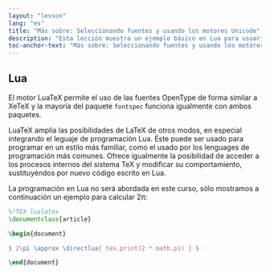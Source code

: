 ```yaml
---
layout: "lesson"
lang: "es"
title: "Más sobre: Seleccionando fuentes y usando los motores Unicode"
description: "Esta lección muestra un ejemplo básico en Lua para usuarios que deseen escribir código Lua en sus documentos."
toc-anchor-text: "Más sobre: Seleccionando fuentes y usando los motores Unicode"
---
```


## Lua

El motor LuaTeX permite el uso de las fuentes OpenType de forma similar
a XeTeX y la mayoría del paquete `fontspec` funciona igualmente con
ambos paquetes.

LuaTeX amplia las posibilidades de LaTeX de otros modos, en especial integrando
el leguaje de programación Lua. Éste puede ser usado para programar en un
estilo más familiar, como el usado por los lenguages de programación más comunes.
Ofrece igualmente la posibilidad de acceder a los procesos internos del sistema
TeX y modificar su comportamiento, sustituyéndos por nuevo código escrito en Lua.

La programación en Lua no será abordada en este curso, sólo mostramos a continuación
un ejemplo para calcular 2π:

```latex
%!TEX lualatex
\documentclass{article}

\begin{document}

$ 2\pi \approx \directlua{ tex.print(2 * math.pi) } $

\end{document}
```

